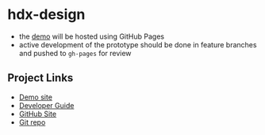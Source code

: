 hdx-design
==========

* the [demo](http://ocha-dap.github.io/hdx-design/) will be hosted using GitHub Pages
* active development of the prototype should be done in feature branches and pushed to `gh-pages` for review

Project Links
- 
* [Demo site](http://ocha-dap.github.io/hdx-design/)
* [Developer Guide](http://ocha-dap.github.io/hdx-design/devguide)
* [GitHub Site](https://github.com/OCHA-DAP/hdx-design)
* [Git repo](https://github.com/OCHA-DAP/hdx-design.git)
